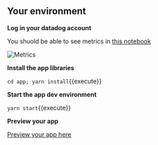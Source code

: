 ## Your environment

**Log in your datadog account**

You shuold be able to see metrics in [this notebook](https://app.datadoghq.com/metric/explorer_to_notebook?requestString=avg:workshop.submissions{*}&group=&size=m&live=true&start=1628001845686&range=3600000)

![Metrics](https://p-qkfgo2.t2.n0.cdn.getcloudapp.com/items/Wnu0zK90/f815420a-33a3-4c66-a0da-927f684c1e17.png?v=8b32a354848b98f3dc3a63e0d6149517)

**Install the app libraries**

`cd app; yarn install`{{execute}}

**Start the app dev environment**

`yarn start`{{execute}}

**Preview your app**

[Preview your app here](https://[[HOST_SUBDOMAIN]]-3000-[[KATACODA_HOST]].environments.katacoda.com/widget)

